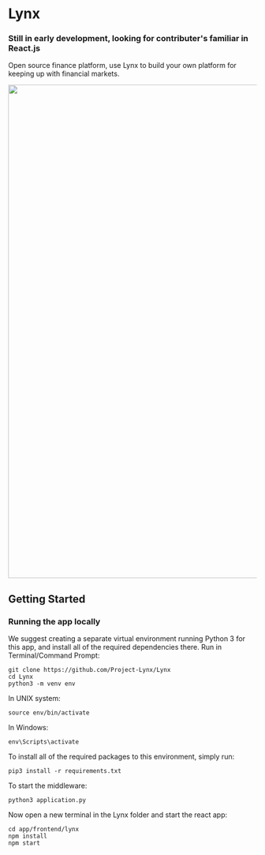 # Lynx
### Still in early development, looking for contributer's familiar in React.js
Open source finance platform, use Lynx to build your own platform for keeping up with financial markets.

<img src="https://i.ibb.co/FJW3fnf/lynx-banner.png" width="1000"/>

## Getting Started

### Running the app locally

We suggest creating a separate virtual environment running Python 3 for this app, and install all of the required dependencies there. Run in Terminal/Command Prompt:

```
git clone https://github.com/Project-Lynx/Lynx
cd Lynx
python3 -m venv env
```

In UNIX system:

```
source env/bin/activate
```

In Windows:

```
env\Scripts\activate
```

To install all of the required packages to this environment, simply run:

```
pip3 install -r requirements.txt
```

To start the middleware:

```
python3 application.py
```

Now open a new terminal in the Lynx folder and start the react app:
```
cd app/frontend/lynx
npm install
npm start
```
